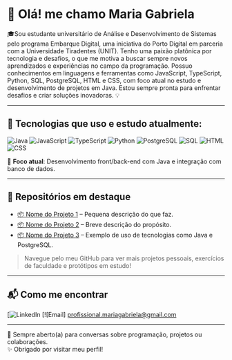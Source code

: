 # 👋 Olá! me chamo Maria Gabriela

🎓Sou estudante universitário de Análise e Desenvolvimento de Sistemas pelo programa Embarque Digital, uma iniciativa do Porto Digital em parceria com a Universidade Tiradentes (UNIT). Tenho uma paixão platônica por tecnologia e desafios, o que me motiva a buscar sempre novos aprendizados e experiências no campo da programação. Possuo conhecimentos em linguagens e ferramentas como JavaScript, TypeScript, Python, SQL, PostgreSQL, HTML e CSS, com foco atual no estudo e desenvolvimento de projetos em Java. Estou sempre pronta para enfrentar desafios e criar soluções inovadoras. 💡

---

## 🚀 Tecnologias que uso e estudo atualmente:

![Java](https://img.shields.io/badge/Java-ED8B00?style=for-the-badge&logo=java&logoColor=white)
![JavaScript](https://img.shields.io/badge/JavaScript-F7DF1E?style=for-the-badge&logo=javascript&logoColor=black)
![TypeScript](https://img.shields.io/badge/TypeScript-3178C6?style=for-the-badge&logo=typescript&logoColor=white)
![Python](https://img.shields.io/badge/Python-3776AB?style=for-the-badge&logo=python&logoColor=white)
![PostgreSQL](https://img.shields.io/badge/PostgreSQL-4169E1?style=for-the-badge&logo=postgresql&logoColor=white)
![SQL](https://img.shields.io/badge/SQL-4479A1?style=for-the-badge&logo=postgresql&logoColor=white)
![HTML](https://img.shields.io/badge/HTML-E34F26?style=for-the-badge&logo=html5&logoColor=white)
![CSS](https://img.shields.io/badge/CSS-1572B6?style=for-the-badge&logo=css3&logoColor=white)

🎯 **Foco atual**: Desenvolvimento front/back-end com Java e integração com banco de dados.

---

## 📁 Repositórios em destaque

- [📦 Nome do Projeto 1](https://github.com/seu-usuario/nome-do-projeto1) – Pequena descrição do que faz.
- [📦 Nome do Projeto 2](https://github.com/seu-usuario/nome-do-projeto2) – Breve descrição do propósito.
- [📦 Nome do Projeto 3](https://github.com/seu-usuario/nome-do-projeto3) – Exemplo de uso de tecnologias como Java e PostgreSQL.

> Navegue pelo meu GitHub para ver mais projetos pessoais, exercícios de faculdade e protótipos em estudo!

---

## 📬 Como me encontrar

[![LinkedIn](www.linkedin.com/in/gabrielapereira19)
[![Email] profissional.mariagabriela@gmail.com

---

💬 Sempre aberto(a) para conversas sobre programação, projetos ou colaborações.  
✨ Obrigado por visitar meu perfil!
